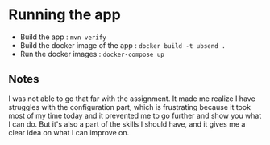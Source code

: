 # Running the app

* Build the app : `mvn verify`
* Build the docker image of the app : `docker build -t ubsend .`
* Run the docker images : `docker-compose up`

## Notes

I was not able to go that far with the assignment. 
It made me realize I have struggles with the configuration part, which is frustrating because it took most of my time today and it prevented me to go further and show you what I can do. But it's also a part of the skills I should have, and it gives me a clear idea on what I can improve on.

